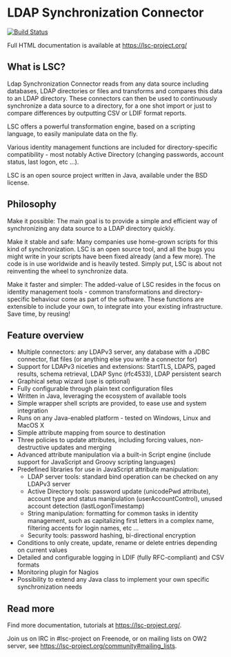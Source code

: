 
# LDAP Synchronization Connector


[![Build Status](https://travis-ci.org/lsc-project/lsc.svg?branch=v2.1)](https://travis-ci.org/lsc-project/lsc)

Full HTML documentation is available at https://lsc-project.org/

## What is LSC?

Ldap Synchronization Connector reads from any data source including databases,
LDAP directories or files and transforms and compares this data to an LDAP
directory. These connectors can then be used to continuously synchronize a data
source to a directory, for a one shot import or just to compare differences by
outputting CSV or LDIF format reports.

LSC offers a powerful transformation engine, based on a scripting language, to
easily manipulate data on the fly.

Various identity management functions are included for directory-specific
compatibility - most notably Active Directory (changing passwords, account
status, last logon, etc ...). 

LSC is an open source project written in Java, available under the BSD license.

## Philosophy

Make it possible: The main goal is to provide a simple and efficient way of
synchronizing any data source to a LDAP directory quickly.

Make it stable and safe: Many companies use home-grown scripts for this kind
of synchronization. LSC is an open source tool, and all the bugs you might
write in your scripts have been fixed already (and a few more). The code is in
use worldwide and is heavily tested. Simply put, LSC is about not reinventing 
the wheel to synchronize data.

Make it faster and simpler: The added-value of LSC resides in the focus on
identity management tools - common transformations and directory-specific
behaviour come as part of the software. These functions are extensible to
include your own, to integrate into your existing infrastructure. Save time,
by reusing!

## Feature overview

* Multiple connectors: any LDAPv3 server, any database with a JDBC
  connector, flat files (or anything else you write a connector for)
* Support for LDAPv3 niceties and extensions: StartTLS, LDAPS, paged results,
  schema retrieval, LDAP Sync (rfc4533), LDAP persistent search
* Graphical setup wizard (use is optional)
* Fully configurable through plain text configuration files
* Written in Java, leveraging the ecosystem of available tools
* Simple wrapper shell scripts are provided, to ease use and system integration
* Runs on any Java-enabled platform - tested on Windows, Linux and MacOS X
* Simple attribute mapping from source to destination
* Three policies to update attributes, including forcing values, 
  non-destructive updates and merging
* Advanced attribute manipulation via a built-in Script engine (include
  support for JavaScript and Groovy scripting languages)
* Predefined libraries for use in JavaScript attribute manipulation:
    - LDAP server tools: standard bind operation can be checked on any
      LDAPv3 server
    - Active Directory tools: password update (unicodePwd attribute),
      account type and status manipulation (userAccountControl), unused
      account detection (lastLogonTimestamp)
    - String manipulation: formatting for common tasks in identity
      management, such as capitalizing first letters in a complex name,
      filtering accents for login names, etc …
    - Security tools: password hashing, bi-directional encryption
* Conditions to only create, update, rename or delete entries depending on
  current values
* Detailed and configurable logging in LDIF (fully RFC-compliant) and CSV
  formats
* Monitoring plugin for Nagios
* Possibility to extend any Java class to implement your own specific
  synchronization needs

## Read more

Find more documentation, tutorials at https://lsc-project.org/.

Join us on IRC in #lsc-project on Freenode, or on mailing lists on OW2 server,
 see https://lsc-project.org/community#mailing_lists.
